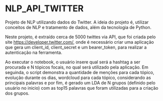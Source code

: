 # NLP_API_TWITTER
Projeto de NLP utilizando dados do Twitter. A ideia do projeto é, utilizar conceitos de NLP e tratamento de dados, além da tecnologia de Python. 

Neste projeto, é extraído cerca de 5000 twittes via API, que foi criada pelo site https://developer.twitter.com/, onde é necessário criar uma aplicação que gera um client_id, client_secret e um bearer_token, para realizar a autenticação na ferramenta. 

Ao executar o notebook, o usuário insere qual será a hashtag a ser procurada e N tópicos focais, no qual será utilizado pela aplicação. Em seguinda, o script demonstra a quantidade de menções para cada tópico, evolução durante os dias, wordcloud para cada tópico, considerando as principais palavras e por fim, é gerado um LDA de N grupos (definido pelo usuário no inicio) com as top15 palavras que foram utilizadas para a criação dos grupos.
